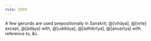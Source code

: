 ```yaml
---
rule: §910
---
```


A few gerunds are used prepositionally in Sanskrit; @[vihāya], @[vṛte] except, @[ādāya] with, @[uddiśya], @[adhikṛtya], @[anusṛtya] with reference to, &c.